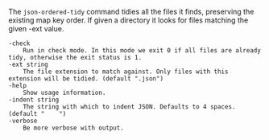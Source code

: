 The `json-ordered-tidy` command tidies all the files it finds, preserving the
existing map key order. If given a directory it looks for files matching the
given -ext value.

    -check
        Run in check mode. In this mode we exit 0 if all files are already tidy, otherwise the exit status is 1.
    -ext string
        The file extension to match against. Only files with this extension will be tidied. (default ".json")
    -help
        Show usage information.
    -indent string
        The string with which to indent JSON. Defaults to 4 spaces. (default "    ")
    -verbose
        Be more verbose with output.
